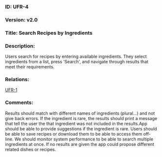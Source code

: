 ### ID: UFR-4

### Version: v2.0
 
### Title: Search Recipes by Ingredients
  
### Description: 
Users search for recipes by entering available ingredients. They select ingredients from a list, press 'Search', and navigate through results that meet their requirements.

### Relations: 
[UFR-1](https://github.com/carmensat/RECIPE-ROULETTE/blob/main/REQUIREMENTS/UFR-1.md)

### Comments: 
Results should match with different names of ingredients (plural…)  and not give back errors. 
If the ingredient is rare, the results should print a message that tell the user the that ingredient was not included in the results.App should be able to provide suggestions if the ingredient is rare.
Users should be able to save recipes or download them to be able to access them off-line. 
We should monitor system performance to be able to search multiple ingredients at once.
If no results are given the app could propose different related dishes or recipes. 

